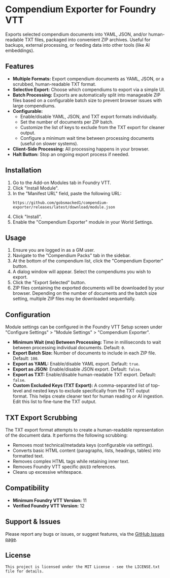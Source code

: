 # Compendium Exporter for Foundry VTT

Exports selected compendium documents into YAML, JSON, and/or human-readable TXT files, packaged into convenient ZIP archives. Useful for backups, external processing, or feeding data into other tools (like AI embeddings).

## Features

*   **Multiple Formats:** Export compendium documents as YAML, JSON, or a scrubbed, human-readable TXT format.
*   **Selective Export:** Choose which compendiums to export via a simple UI.
*   **Batch Processing:** Exports are automatically split into manageable ZIP files based on a configurable batch size to prevent browser issues with large compendiums.
*   **Configurable:**
    *   Enable/disable YAML, JSON, and TXT export formats individually.
    *   Set the number of documents per ZIP batch.
    *   Customize the list of keys to exclude from the TXT export for cleaner output.
    *   Configure a minimum wait time between processing documents (useful on slower systems).
*   **Client-Side Processing:** All processing happens in your browser.
*   **Halt Button:** Stop an ongoing export process if needed.

## Installation

1.  Go to the Add-on Modules tab in Foundry VTT.
2.  Click "Install Module".
3.  In the "Manifest URL" field, paste the following URL:
    ```
    https://github.com/gobsmacked1/compendium-exporter/releases/latest/download/module.json
    ```
4.  Click "Install".
5.  Enable the "Compendium Exporter" module in your World Settings.

## Usage

1.  Ensure you are logged in as a GM user.
2.  Navigate to the "Compendium Packs" tab in the sidebar.
3.  At the bottom of the compendium list, click the "Compendium Exporter" button.
4.  A dialog window will appear. Select the compendiums you wish to export.
5.  Click the "Export Selected" button.
6.  ZIP files containing the exported documents will be downloaded by your browser. Depending on the number of documents and the batch size setting, multiple ZIP files may be downloaded sequentially.

## Configuration

Module settings can be configured in the Foundry VTT Setup screen under "Configure Settings" > "Module Settings" > "Compendium Exporter".

*   **Minimum Wait (ms) Between Processing:** Time in milliseconds to wait between processing individual documents. Default: `0`.
*   **Export Batch Size:** Number of documents to include in each ZIP file. Default: `100`.
*   **Export as YAML:** Enable/disable YAML export. Default: `true`.
*   **Export as JSON:** Enable/disable JSON export. Default: `false`.
*   **Export as TXT:** Enable/disable human-readable TXT export. Default: `false`.
*   **Custom Excluded Keys (TXT Export):** A comma-separated list of top-level and nested keys to exclude specifically from the TXT output format. This helps create cleaner text for human reading or AI ingestion. Edit this list to fine-tune the TXT output.

## TXT Export Scrubbing

The TXT export format attempts to create a human-readable representation of the document data. It performs the following scrubbing:

*   Removes most technical/metadata keys (configurable via settings).
*   Converts basic HTML content (paragraphs, lists, headings, tables) into formatted text.
*   Removes complex HTML tags while retaining inner text.
*   Removes Foundry VTT specific `@UUID` references.
*   Cleans up excessive whitespace.

## Compatibility

*   **Minimum Foundry VTT Version:** 11
*   **Verified Foundry VTT Version:** 12 

## Support & Issues

Please report any bugs or issues, or suggest features, via the [GitHub Issues page](https://github.com/gobsmacked1/compendium-exporter/issues).

## License

`This project is licensed under the MIT License - see the LICENSE.txt file for details.`
